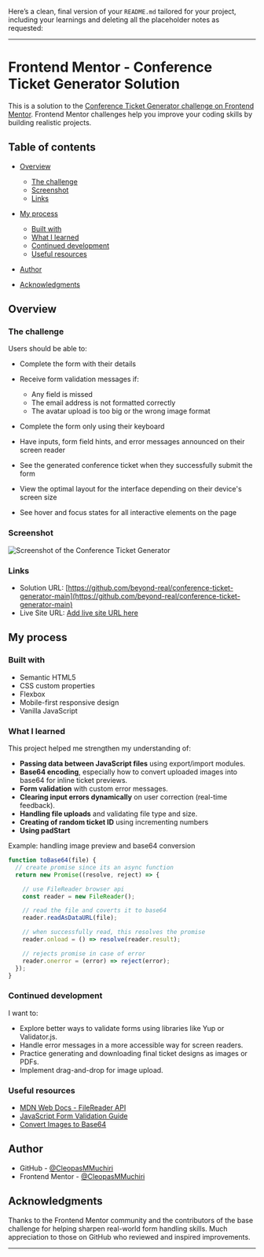 Here’s a clean, final version of your `README.md` tailored for your project, including your learnings and deleting all the placeholder notes as requested:

---

# Frontend Mentor - Conference Ticket Generator Solution

This is a solution to the [Conference Ticket Generator challenge on Frontend Mentor](https://www.frontendmentor.io/challenges/conference-ticket-generator-oq5gFIU12w). Frontend Mentor challenges help you improve your coding skills by building realistic projects.

## Table of contents

* [Overview](#overview)

  * [The challenge](#the-challenge)
  * [Screenshot](#screenshot)
  * [Links](#links)
* [My process](#my-process)

  * [Built with](#built-with)
  * [What I learned](#what-i-learned)
  * [Continued development](#continued-development)
  * [Useful resources](#useful-resources)
* [Author](#author)
* [Acknowledgments](#acknowledgments)

## Overview

### The challenge

Users should be able to:

* Complete the form with their details
* Receive form validation messages if:

  * Any field is missed
  * The email address is not formatted correctly
  * The avatar upload is too big or the wrong image format
* Complete the form only using their keyboard
* Have inputs, form field hints, and error messages announced on their screen reader
* See the generated conference ticket when they successfully submit the form
* View the optimal layout for the interface depending on their device's screen size
* See hover and focus states for all interactive elements on the page

### Screenshot

![Screenshot of the Conference Ticket Generator](./screenshot.jpg)

### Links

* Solution URL: [https://github.com/beyond-real/conference-ticket-generator-main](https://github.com/beyond-real/conference-ticket-generator-main)
* Live Site URL: [Add live site URL here](https://your-live-site-url.com)

## My process

### Built with

* Semantic HTML5
* CSS custom properties
* Flexbox
* Mobile-first responsive design
* Vanilla JavaScript

### What I learned

This project helped me strengthen my understanding of:

* **Passing data between JavaScript files** using export/import modules.
* **Base64 encoding**, especially how to convert uploaded images into base64 for inline ticket previews.
* **Form validation** with custom error messages.
* **Clearing input errors dynamically** on user correction (real-time feedback).
* **Handling file uploads** and validating file type and size.
* **Creating of random ticket ID** using incrementing numbers
* **Using padStart**

Example: handling image preview and base64 conversion

```js
function toBase64(file) {
  // create promise since its an async function
  return new Promise((resolve, reject) => {

    // use FileReader browser api
    const reader = new FileReader();

    // read the file and coverts it to base64
    reader.readAsDataURL(file);

    // when successfully read, this resolves the promise 
    reader.onload = () => resolve(reader.result);

    // rejects promise in case of error
    reader.onerror = (error) => reject(error);
  });
}
```

### Continued development

I want to:

* Explore better ways to validate forms using libraries like Yup or Validator.js.
* Handle error messages in a more accessible way for screen readers.
* Practice generating and downloading final ticket designs as images or PDFs.
* Implement drag-and-drop for image upload.

### Useful resources

* [MDN Web Docs - FileReader API](https://developer.mozilla.org/en-US/docs/Web/API/FileReader)
* [JavaScript Form Validation Guide](https://developer.mozilla.org/en-US/docs/Learn/Forms/Form_validation)
* [Convert Images to Base64](https://codebeautify.org/image-to-base64-converter)

## Author

* GitHub - [@CleopasMMuchiri](https://github.com/CleopasMMuchiri)
* Frontend Mentor - [@CleopasMMuchiri](https://www.frontendmentor.io/profile/CleopasMMuchiri)

## Acknowledgments

Thanks to the Frontend Mentor community and the contributors of the base challenge for helping sharpen real-world form handling skills. Much appreciation to those on GitHub who reviewed and inspired improvements.

---
